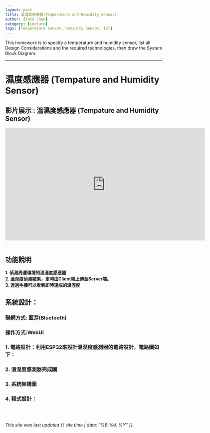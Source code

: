 ```yaml
---
layout: post
title: 溫溼度感應器(Temperature and Humidity Sensor)
author: [Toto Chen]
category: [Lecture]
tags: [Temperature Sensor, Humidity Sensor, IoT]
---
```


This homework is to specify a temperature and humidity sensor, list all Design Considerations and the required technologies, then draw the System Block Diagram.

---

# 濕度感應器 (Tempature and Humidity Sensor)

## 影片展示 : 溫濕度感應器 (Tempature and Humidity Sensor)

<div align="center">
<iframe width="640" height="360" src="https://www.youtube.com/embed/LnylPsm3WLg?autoplay=1&loop=1" title="HTU21 Sensor Load" frameborder="0" allow="accelerometer; autoplay; clipboard-write; encrypted-media; gyroscope; picture-in-picture; web-share" allowfullscreen></iframe>

</div>

---

## 功能說明
**1. 偵測周遭環境的溫溼度感應器** <br>
**2. 溫溼度偵測結果，定時由Client端上傳至Server端。**<br>
**3. 透過手機可以看到即時遠端的溫溼度** <br>


## 系統設計：
### 聯網方式: 藍芽(Bluetooth)
### 操作方式:WebUI
### 

### 1. 電路設計：利用ESP32來設計溫溼度感測器的電路設計，電路圖如下：


### 2. 溫溼度感測器完成圖 


### 3. 系統架構圖 




### 4. 程式設計： 




<br>
<br>

*This site was last updated {{ site.time | date: "%B %d, %Y" }}.*

